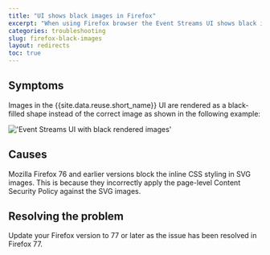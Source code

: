 ```yaml
---
title: "UI shows black images in Firefox"
excerpt: "When using Firefox browser the Event Streams UI shows black images."
categories: troubleshooting
slug: firefox-black-images
layout: redirects
toc: true
---
```


## Symptoms

Images in the {{site.data.reuse.short_name}} UI are rendered as a black-filled shape instead of the correct image as shown in the following example:

!['Event Streams UI with black rendered images'](../../../images/ff-black-images.png "Image showing a screenshot of the Event Streams UI with black rendered images")

## Causes

Mozilla Firefox 76 and earlier versions block the inline CSS styling in SVG images. This is because they incorrectly apply the page-level Content Security Policy against the SVG images.

## Resolving the problem

Update your Firefox version to 77 or later as the issue has been resolved in Firefox 77.

